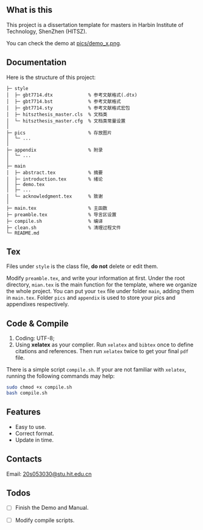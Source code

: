 
## What is this
This project is a dissertation template for masters 
in Harbin Institute of Technology, ShenZhen (HITSZ).

You can check the demo at [pics/demo\_x.png](
https://github.com/lazyshawn/hitszthesis_master/tree/master/pics).

## Documentation
Here is the structure of this project:
```git
├─ style
│  ├─ gbt7714.dtx             % 参考文献格式(.dtx)
│  ├─ gbt7714.bst             % 参考文献格式
│  ├─ gbt7714.sty             % 参考文献格式宏包
│  ├─ hitszthesis_master.cls  % 文档类
│  └─ hitszthesis_master.cfg  % 文档类常量设置
│
├─ pics                       % 存放图片
│  └─ ...                     
│
├─ appendix                   % 附录
│  └─ ...                     
│
├─ main
│  ├─ abstract.tex            % 摘要
│  ├─ introduction.tex        % 绪论
│  ├─ demo.tex                    
│  ├─ ...                     
│  └─ acknowledgment.tex      % 致谢
│                             
├─ main.tex                   % 主函数
├─ preamble.tex               % 导言区设置
├─ compile.sh                 % 编译
├─ clean.sh                   % 清理过程文件
└─ README.md
```


## Tex
Files under `style` is the class file, **do not** delete or edit them. 

Modify `preamble.tex`, and write your information at first.
Under the root directory, `mian.tex` is the main function for the template,
where we organize the whole project.
You can put your `tex` file under folder `main`,
adding them in `main.tex`.
Folder `pics` and `appendix` is used to store your pics and appendixes respectively.


## Code & Compile
1. Coding: UTF-8;
1. Using **xelatex** as your complier. 
Run `xelatex` and `bibtex` once to define citations and references.
Then run `xelatex` twice to get your final `pdf` file.

There is a simple script `compile.sh`.
If your are not familiar with `xelatex`,
running the following commands may help:
```bash
sudo chmod +x compile.sh
bash compile.sh
```


## Features
* Easy to use.
* Correct format.
* Update in time.

## Contacts
Email: 20s053030@stu.hit.edu.cn


## Todos
* [ ] Finish the Demo and Manual.
* [ ] Modify compile scripts.

